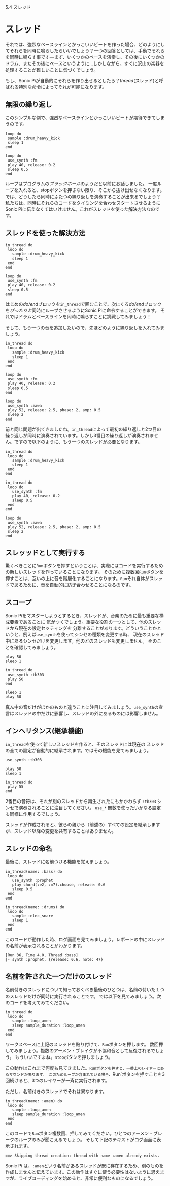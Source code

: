 5.4 スレッド

# スレッド

それでは、強烈なベースラインとかっこいいビートを作った場合、どのようにしてそれらを同時に鳴らしたらいいでしょう？一つの回答としては、手動でそれらを同時に鳴らす事です―まず、いくつかのベースを演奏し、その後にいくつかのドラム、またその後にベースというように…しかしながら、すぐに沢山の楽器を処理することが難しいことに気づくでしょう。

もし、Sonic Piが自動的にそれらを作り出せるとしたら？*thread*(スレッド)と呼ばれる特別な命令によってそれが可能になります。

## 無限の繰り返し

このシンプルな例で、強烈なベースラインとかっこいいビートが期待できてしまうのです。

```
loop do
 sample :drum_heavy_kick
 sleep 1
end

loop do
 use_synth :fm
 play 40, release: 0.2
 sleep 0.5
end
```

ループはプログラムの*ブラックホール*のようだと以前にお話しました。
一度ループを入れると、stopボタンを押さない限り、そこから抜け出せなくなります。
では、どうしたら同時にふたつの繰り返しを演奏することが出来るでしょう？
私たちは、同時にそれらのコードをタイミングを合わせスタートさせるようにSonic Piに伝えなくてはいけません。これがスレッドを使った解決方法なのです。

## スレッドを使った解決方法

```
in_thread do
 loop do
   sample :drum_heavy_kick
   sleep 1
 end
end

loop do
 use_synth :fm
 play 40, release: 0.2
 sleep 0.5
end
```

はじめの*do/end*ブロックを`in_thread`で囲むことで、次にくる*do/end*ブロックを*ぴったりと*同時にループさせるようにSonic Piに命令することができます。
それではドラムとベースラインを同時に鳴らすことに挑戦してみましょう！

そして、もう一つの音を追加したいので、先ほどのように繰り返しを入れてみましょう。

```
in_thread do
 loop do
   sample :drum_heavy_kick
   sleep 1
 end
end

loop do
 use_synth :fm
 play 40, release: 0.2
 sleep 0.5
end

loop do
 use_synth :zawa
 play 52, release: 2.5, phase: 2, amp: 0.5
 sleep 2
end
```

前と同じ問題が出てきましたね。`in_thread`によって最初の繰り返しと2つ目の繰り返しが同時に演奏されています。しかし3番目の繰り返しが演奏されません。ですので以下のように、もう一つのスレッドが必要となります。

```
in_thread do
 loop do
   sample :drum_heavy_kick
   sleep 1
 end
end

in_thread do
 loop do
   use_synth :fm
   play 40, release: 0.2
   sleep 0.5
 end
end

loop do
 use_synth :zawa
 play 52, release: 2.5, phase: 2, amp: 0.5
 sleep 2
end
```

## スレッッドとして実行する

驚くべきことに`Run`ボタンを押すということは、実際にはコードを実行するための新しいスレッドを作っていることになります。
そのために複数回`Run`ボタンを押すことは、互いの上に音を階層化することになります。`Run`それ自体がスレッドであるために、音を自動的に紡ぎ合わせることになるのです。

## スコープ

Sonic Piをマスターしようとするとき、スレッドが、音楽のために最も重要な構成要素であることに
気がつくでしょう。重要な役割の一つとして、他のスレッドから現在の設定セッティングを
分離することがあります。どういうことかというと、例えば`use_synth`を使ってシンセの種類を変更する時、
現在のスレッド中にあるシンセだけを変更します。他のどのスレッドも変更しません。
そのことを確認してみましょう。

```
play 50
sleep 1

in_thread do
 use_synth :tb303
 play 50
end

sleep 1
play 50
```

真ん中の音だけがほかのものと違うことに注目してみましょう。`use_synth`の宣言はスレッドの中だけに影響し、スレッドの外にあるものには影響しません。

## インヘリタンス(継承機能)

`in_thread`を使って新しいスレッドを作ると、そのスレッドには現在の
スレッドの全ての設定が自動的に継承されます。ではその機能を見てみましょう。

```
use_synth :tb303

play 50
sleep 1

in_thread do
 play 55
end
```

2番目の音符は、それが別のスレッドから再生されたにもかかわらず `:tb303` シンセで演奏されることに注目してください。 `use_*` 関数を使ったいかなる設定も同様に作用するでしょう。

スレッドが作成されると、彼らの親から（前述の）すべての設定を継承しますが、スレッド以降の変更を共有することはありません。

## スレッドの命名

最後に、スレッドに名前つける機能を覚えましょう。

```
in_thread(name: :bass) do
 loop do
   use_synth :prophet
   play chord(:e2, :m7).choose, release: 0.6
   sleep 0.5
 end
end

in_thread(name: :drums) do
 loop do
   sample :elec_snare
   sleep 1
 end
end
```

このコードが動作した時、ログ画面を見てみましょう。レポートの中にスレッドの名前が表示されることがわかります。

```
[Run 36, Time 4.0, Thread :bass]
|- synth :prophet, {release: 0.6, note: 47}
```

## 名前を許された一つだけのスレッド

名前付きのスレッドについて知っておくべき最後のひとつは、名前の付いた１つのスレッドだけが同時に実行されることです。
では以下を見てみましょう。次のコードを考えてみてください。

```
in_thread do
 loop do
   sample :loop_amen
   sleep sample_duration :loop_amen
 end
end
```

ワークスペースに上記のスレッドを貼り付けて、`Run`ボタンを押します。
数回押してみましょう。複数のアーメン・ブレイクが不協和音として反復されるでしょう。
もういいですよね。`stop`ボタンを押しましょう。

この動作はこれまで何度も見てきました。`Runボタンを押すと、一番上のレイヤーにあるサウンドが鳴ります。
このためループが含まれている場合、`Run`ボタンを押すことを3回続けると、3つのレイヤーが一斉に実行されます。

ただし、名前付きのスレッドでそれは異なります。

```
in_thread(name: :amen) do
 loop do
   sample :loop_amen
   sleep sample_duration :loop_amen
 end
end
```

このコードで`Run`ボタン複数回、押してみてください。ひとつのアーメン・ブレークのループのみが聞こえるでしょう。
そして下記のテキストがログ画面に表示されます。

```
==> Skipping thread creation: thread with name :amen already exists.
```

Sonic Pi は、`:amen`という名前があるスレッドが既に存在するため、別のものを作成しませんと伝えています。この動作はすぐに使う必要性はないように思えますが、ライブコーディングを始めると、非常に便利なものになるでしょう。

